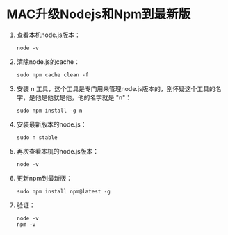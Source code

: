 # MAC升级Nodejs和Npm到最新版

1. 查看本机node.js版本： 
   ```
   node -v
   ```

2. 清除node.js的cache：
   ```
   sudo npm cache clean -f
   ```

3. 安装 n 工具，这个工具是专门用来管理node.js版本的，别怀疑这个工具的名字，是他是他就是他，他的名字就是 "n"： 
   ```
   sudo npm install -g n
   ```

4. 安装最新版本的node.js：
   ```
   sudo n stable
   ```

5. 再次查看本机的node.js版本：
   ```
   node -v
   ```

6. 更新npm到最新版：
   ```
   sudo npm install npm@latest -g
   ```

7. 验证： 
   ```
   node -v
   npm -v
   ```

